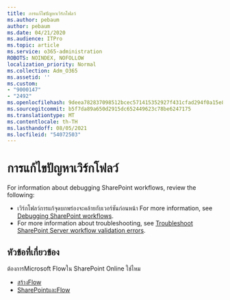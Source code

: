 ```yaml
---
title: การแก้ไขปัญหาเวิร์กโฟลว์
ms.author: pebaum
author: pebaum
ms.date: 04/21/2020
ms.audience: ITPro
ms.topic: article
ms.service: o365-administration
ROBOTS: NOINDEX, NOFOLLOW
localization_priority: Normal
ms.collection: Adm_O365
ms.assetid: ''
ms.custom:
- "9000147"
- "2492"
ms.openlocfilehash: 9deea782837098512bcec571415352927f431cfad294f0a15e89d777abea592a
ms.sourcegitcommit: b5f7da89a650d2915dc652449623c78be6247175
ms.translationtype: MT
ms.contentlocale: th-TH
ms.lasthandoff: 08/05/2021
ms.locfileid: "54072503"
---
```

# <a name="workflow-troubleshooting"></a>การแก้ไขปัญหาเวิร์กโฟลว์

For information about debugging SharePoint workflows, review the following:
- เวิร์กโฟลว์การแก้จุดบกพร่องจะคล้ายกับเวอร์ชันก่อนหน้า  For more information, see [Debugging SharePoint workflows](https://docs.microsoft.com/sharepoint/dev/general-development/debugging-sharepoint-server-workflows).
- For more information about troubleshooting, see [Troubleshoot SharePoint Server workflow validation errors](https://docs.microsoft.com/sharepoint/dev/general-development/troubleshooting-sharepoint-server-workflow-validation-errors-in-visio).
 

## <a name="related-topics"></a>หัวข้อที่เกี่ยวข้อง
ต้องการMicrosoft Flowใน SharePoint Online ใช่ไหม
- [สร้างFlow](https://support.office.com/article/Create-a-flow-for-a-list-or-library-in-SharePoint-Online-or-OneDrive-for-Business-a9c3e03b-0654-46af-a254-20252e580d01) 
- [SharePointและFlow](https://flow.microsoft.com/blog/sharepoint-and-flow/) 




